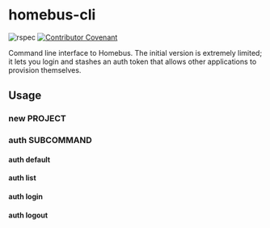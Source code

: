 # homebus-cli

![rspec](https://github.com/HomeBusProjects/homebus-cli/actions/workflows/rspec.yml/badge.svg)
[![Contributor Covenant](https://img.shields.io/badge/Contributor%20Covenant-2.1-4baaaa.svg)](code_of_conduct.md)

Command line interface to Homebus. The initial version is extremely limited; it lets you login and stashes an auth token that allows other applications to provision themselves.

## Usage

### new PROJECT

### auth SUBCOMMAND

#### auth default

#### auth list

#### auth login

#### auth logout
